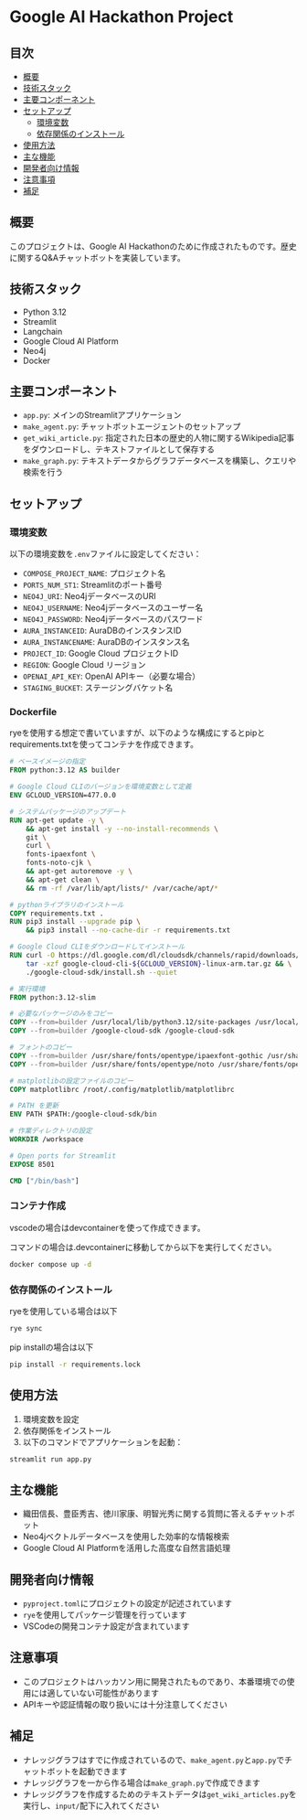 # Google AI Hackathon Project

## 目次
- [概要](#概要)
- [技術スタック](#技術スタック)
- [主要コンポーネント](#主要コンポーネント)
- [セットアップ](#セットアップ)
  - [環境変数](#環境変数)
  - [依存関係のインストール](#依存関係のインストール)
- [使用方法](#使用方法)
- [主な機能](#主な機能)
- [開発者向け情報](#開発者向け情報)
- [注意事項](#注意事項)
- [補足](#補足)

## 概要
このプロジェクトは、Google AI Hackathonのために作成されたものです。歴史に関するQ&Aチャットボットを実装しています。

## 技術スタック
- Python 3.12
- Streamlit
- Langchain
- Google Cloud AI Platform
- Neo4j
- Docker

## 主要コンポーネント
- `app.py`: メインのStreamlitアプリケーション
- `make_agent.py`: チャットボットエージェントのセットアップ
- `get_wiki_article.py`: 指定された日本の歴史的人物に関するWikipedia記事をダウンロードし、テキストファイルとして保存する
- `make_graph.py`: テキストデータからグラフデータベースを構築し、クエリや検索を行う

## セットアップ

### 環境変数
以下の環境変数を`.env`ファイルに設定してください：
- `COMPOSE_PROJECT_NAME`: プロジェクト名
- `PORTS_NUM_ST1`: Streamlitのポート番号
- `NEO4J_URI`: Neo4jデータベースのURI
- `NEO4J_USERNAME`: Neo4jデータベースのユーザー名
- `NEO4J_PASSWORD`: Neo4jデータベースのパスワード
- `AURA_INSTANCEID`: AuraDBのインスタンスID
- `AURA_INSTANCENAME`: AuraDBのインスタンス名
- `PROJECT_ID`: Google Cloud プロジェクトID
- `REGION`: Google Cloud リージョン
- `OPENAI_API_KEY`: OpenAI APIキー（必要な場合）
- `STAGING_BUCKET`: ステージングバケット名

### Dockerfile

ryeを使用する想定で書いていますが、以下のような構成にするとpipとrequirements.txtを使ってコンテナを作成できます。

```Dockerfile
# ベースイメージの指定
FROM python:3.12 AS builder

# Google Cloud CLIのバージョンを環境変数として定義
ENV GCLOUD_VERSION=477.0.0

# システムパッケージのアップデート
RUN apt-get update -y \
    && apt-get install -y --no-install-recommends \
    git \
    curl \
    fonts-ipaexfont \
    fonts-noto-cjk \
    && apt-get autoremove -y \
    && apt-get clean \
    && rm -rf /var/lib/apt/lists/* /var/cache/apt/*

# pythonライブラリのインストール
COPY requirements.txt .
RUN pip3 install --upgrade pip \
    && pip3 install --no-cache-dir -r requirements.txt

# Google Cloud CLIをダウンロードしてインストール
RUN curl -O https://dl.google.com/dl/cloudsdk/channels/rapid/downloads/google-cloud-cli-${GCLOUD_VERSION}-linux-arm.tar.gz && \
    tar -xzf google-cloud-cli-${GCLOUD_VERSION}-linux-arm.tar.gz && \
    ./google-cloud-sdk/install.sh --quiet

# 実行環境
FROM python:3.12-slim

# 必要なパッケージのみをコピー
COPY --from=builder /usr/local/lib/python3.12/site-packages /usr/local/lib/python3.12/site-packages
COPY --from=builder /google-cloud-sdk /google-cloud-sdk

# フォントのコピー
COPY --from=builder /usr/share/fonts/opentype/ipaexfont-gothic /usr/share/fonts/opentype/ipaexfont-gothic
COPY --from=builder /usr/share/fonts/opentype/noto /usr/share/fonts/opentype/noto

# matplotlibの設定ファイルのコピー
COPY matplotlibrc /root/.config/matplotlib/matplotlibrc

# PATH を更新
ENV PATH $PATH:/google-cloud-sdk/bin

# 作業ディレクトリの設定
WORKDIR /workspace

# Open ports for Streamlit
EXPOSE 8501

CMD ["/bin/bash"]
```

### コンテナ作成

vscodeの場合はdevcontainerを使って作成できます。

コマンドの場合は.devcontainerに移動してから以下を実行してください。
```bash
docker compose up -d
```

### 依存関係のインストール

ryeを使用している場合は以下
```bash
rye sync
```
pip installの場合は以下
```bash
pip install -r requirements.lock
```

## 使用方法
1. 環境変数を設定
2. 依存関係をインストール
3. 以下のコマンドでアプリケーションを起動：
```bash
streamlit run app.py
```

## 主な機能
- 織田信長、豊臣秀吉、徳川家康、明智光秀に関する質問に答えるチャットボット
- Neo4jベクトルデータベースを使用した効率的な情報検索
- Google Cloud AI Platformを活用した高度な自然言語処理

## 開発者向け情報
- `pyproject.toml`にプロジェクトの設定が記述されています
- `rye`を使用してパッケージ管理を行っています
- VSCodeの開発コンテナ設定が含まれています

## 注意事項
- このプロジェクトはハッカソン用に開発されたものであり、本番環境での使用には適していない可能性があります
- APIキーや認証情報の取り扱いには十分注意してください

## 補足
- ナレッジグラフはすでに作成されているので、`make_agent.py`と`app.py`でチャットボットを起動できます
- ナレッジグラフを一から作る場合は`make_graph.py`で作成できます
- ナレッジグラフを作成するためのテキストデータは`get_wiki_articles.py`を実行し、`input/`配下に入れてください
